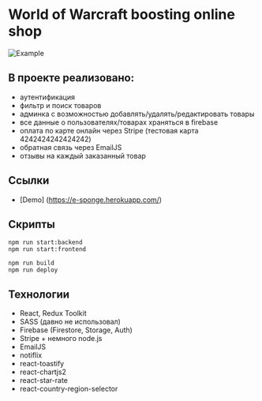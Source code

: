 # World of Warcraft boosting online shop

![Example](https://github.com/cheechqt/boost-eshop/blob/main/example1.gif "WoW boost eshop")


## В проекте реализовано:

- аутентификация
- фильтр и поиск товаров
- админка с возможностью добавлять/удалять/редактировать товары
- все данные о пользователях/товарах храняться в firebase
- оплата по карте онлайн через Stripe (тестовая карта 4242424242424242)
- обратная связь через EmailJS
- отзывы на каждый заказанный товар

## Ссылки

- [Demo] (https://e-sponge.herokuapp.com/)

## Скрипты

```
npm run start:backend
npm run start:frontend
```

```
npm run build
npm run deploy
```

## Технологии

- React, Redux Toolkit
- SASS (давно не использовал)
- Firebase (Firestore, Storage, Auth)
- Stripe + немного node.js
- EmailJS
- notiflix
- react-toastify
- react-chartjs2
- react-star-rate
- react-country-region-selector
